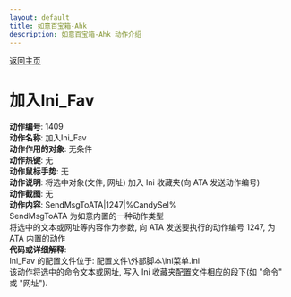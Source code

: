 ```yaml
---
layout: default
title: 如意百宝箱-Ahk
description: 如意百宝箱-Ahk 动作介绍
---
```

<link rel="stylesheet" href="../Actions/css/atom-one-light.min.css">
<script src="../Actions/js/highlight.min.js"></script>
<script>hljs.highlightAll();</script>

[返回主页](../index.md)

# [](#header-2) 加入Ini_Fav

**动作编号**: 1409  
**动作名称**: 加入Ini_Fav  
**动作作用的对象**: 无条件  
**动作热键**: 无  
**动作鼠标手势**: 无  
**动作说明**: 将选中对象(文件, 网址) 加入 Ini 收藏夹(向 ATA 发送动作编号)  
**动作截图**: 无  
**动作内容**: SendMsgToATA|1247|%CandySel%  
SendMsgToATA 为如意内置的一种动作类型  
将选中的文本或网址等内容作为参数, 向 ATA 发送要执行的动作编号 1247, 为 ATA 内置的动作  
**代码或详细解释**:  
Ini_Fav 的配置文件位于: 配置文件\外部脚本\ini菜单.ini  
该动作将选中的命令文本或网址, 写入 Ini 收藏夹配置文件相应的段下(如 "命令" 或 "网址").  